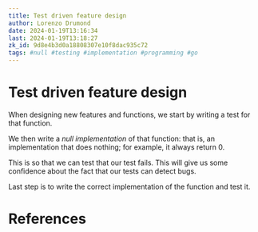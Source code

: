 ```yaml
---
title: Test driven feature design
author: Lorenzo Drumond
date: 2024-01-19T13:16:34
last: 2024-01-19T13:18:27
zk_id: 9d8e4b3d0a18808307e10f8dac935c72
tags: #null #testing #implementation #programming #go
---
```



# Test driven feature design
When designing new features and functions, we start by writing a test for that function.

We then write a _null implementation_ of that function: that is, an implementation that does nothing; for example, it always return 0.

This is so that we can test that our test fails. This will give us some confidence about the fact that our tests can detect bugs.

Last step is to write the correct implementation of the function and test it.

# References
